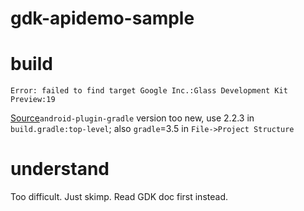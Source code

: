 # gdk-apidemo-sample

# build

	Error: failed to find target Google Inc.:Glass Development Kit Preview:19 
[Source][1]`android-plugin-gradle` version too new, use 2.2.3 in `build.gradle:top-level`; also `gradle`=3.5 in `File->Project Structure` 

# understand

Too difficult. Just skimp. Read GDK doc first instead.

[1]:	https://stackoverflow.com/questions/45199314/gradle-sync-failed-with-google-inc-glass-development-kit-preview19-not-fou